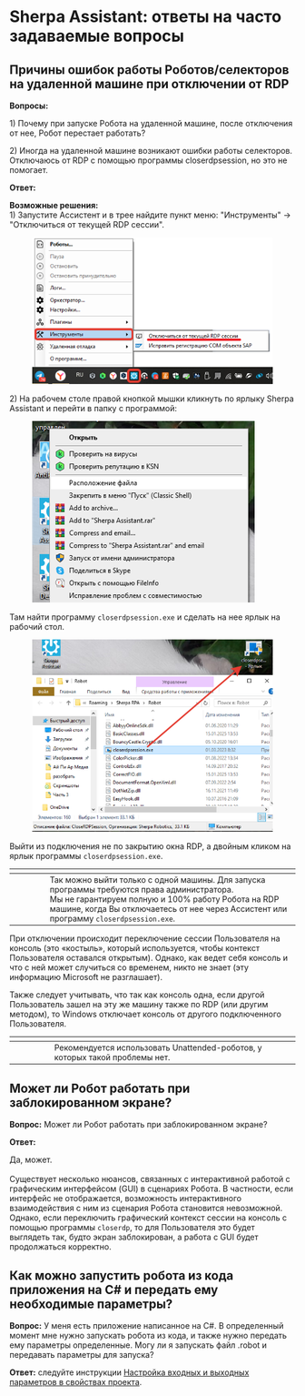 # Sherpa Assistant: ответы на часто задаваемые вопросы

## Причины ошибок работы Роботов/селекторов на удаленной машине при отключении от RDP

**Вопросы:**

1\) Почему при запуске Робота на удаленной машине, после отключения от нее, Робот перестает работать?

2\) Иногда на удаленной машине возникают ошибки работы селекторов. Отключаюсь от RDP с помощью программы closerdpsession, но это не помогает.

**Ответ:**&#x20;

**Возможные решения:**\
1\) Запустите Ассистент и в трее найдите пункт меню: "Инструменты" -> "Отключиться от текущей RDP сессии".

<figure><img src="../.gitbook/assets/2025-03-20_16-41-19.png" alt=""><figcaption></figcaption></figure>

2\) На рабочем столе правой кнопкой мышки кликнуть по ярлыку Sherpa Assistant и перейти в папку с программой:

<figure><img src="../.gitbook/assets/изображение (3) (1) (1) (1) (1) (1) (1) (1) (1) (1) (1) (1) (1) (1).png" alt=""><figcaption></figcaption></figure>

Там найти программу `closerdpsession.exe` и сделать на нее ярлык на рабочий стол.&#x20;

<figure><img src="../.gitbook/assets/изображение (4) (1) (1) (1) (1) (1) (1) (1) (1).png" alt=""><figcaption></figcaption></figure>

Выйти из подключения не по закрытию окна RDP, а двойным кликом на ярлык программы `closerdpsession.exe`.

<table data-header-hidden><thead><tr><th width="50"></th><th></th></tr></thead><tbody><tr><td><img src="https://lh7-rt.googleusercontent.com/docsz/AD_4nXeQen14pdiop7RJrYpYOTl9yVKOcPICJ8fH6vRAXjNOh66NSp4wWFFSiy4nQlvs9wkmXPItas_gGsxzuu5J1ypxbhXdUyKiAk1jCPfIv6UdaKCIPWVvaWuVpXSB7o2i6WdUVMacsg?key=Xplr0gVoyx3tqpkkXjZLx1lq" alt="" data-size="line"></td><td>Так можно выйти только с одной машины. Для запуска программы требуются права администратора.<br>Мы не гарантируем полную и 100% работу Робота на RDP машине, когда Вы отключаетесь от нее через Ассистент или программу <code>closerdpsession.exe</code>.</td></tr></tbody></table>

При отключении происходит переключение сессии Пользователя на консоль (это «костыль», который используется, чтобы контекст Пользователя оставался открытым). Однако, как ведет себя консоль и что с ней может случиться со временем, никто не знает (эту информацию Microsoft не разглашает).

Также следует учитывать, что так как консоль одна, если другой Пользователь зашел на эту же машину также по RDP (или другим методом), то Windows отключает консоль от другого подключенного Пользователя.

<table data-header-hidden><thead><tr><th width="58"></th><th></th></tr></thead><tbody><tr><td><img src="https://lh7-rt.googleusercontent.com/docsz/AD_4nXeQen14pdiop7RJrYpYOTl9yVKOcPICJ8fH6vRAXjNOh66NSp4wWFFSiy4nQlvs9wkmXPItas_gGsxzuu5J1ypxbhXdUyKiAk1jCPfIv6UdaKCIPWVvaWuVpXSB7o2i6WdUVMacsg?key=Xplr0gVoyx3tqpkkXjZLx1lq" alt="" data-size="line"></td><td>Рекомендуется использовать Unattended-роботов, у которых такой проблемы нет.</td></tr></tbody></table>

## Может ли Робот работать при заблокированном экране?

**Вопрос:** Может ли Робот работать при заблокированном экране?

**Ответ:**&#x20;

Да, может.\
\
Существует несколько нюансов, связанных с интерактивной работой с графическим интерфейсом (GUI) в сценариях Робота. В частности, если интерфейс не отображается, возможность интерактивного взаимодействия с ним из сценария Робота становится невозможной. Однако, если переключить графический контекст сессии на консоль с помощью программы `closerdp`, то для Пользователя это будет выглядеть так, будто экран заблокирован, а работа с GUI будет продолжаться корректно.

## Как можно запустить робота из кода приложения на C# и передать ему необходимые параметры?

**Вопрос:** У меня есть приложение написанное на C#. В определенный момент мне нужно запускать робота из кода, и также нужно передать ему параметры определенные.  Могу ли я запускать файл .robot и передавать параметры для запуска?&#x20;

**Ответ:** следуйте инструкции [Настройка входных и выходных параметров в свойствах проекта](../sherpa-designer/sherpa-designer-otvety-na-chasto-zadavaemye-voprosy/nastroika-vkhodnykh-i-vykhodnykh-parametrov-v-svoistvakh-proekta.md).
